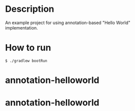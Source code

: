# Description

An example project for using annotation-based "Hello World" implementation.

# How to run

```
$ ./gradlew bootRun
```

# annotation-helloworld
# annotation-helloworld

